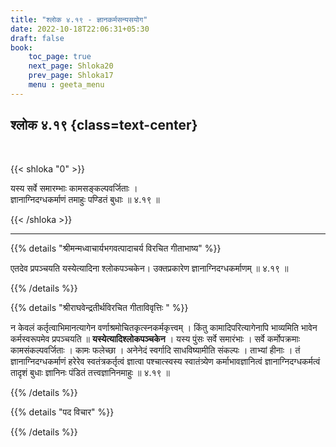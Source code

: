 ```yaml
---
title: "श्लोक ४.१९ - ज्ञानकर्मसन्यसयोग"
date: 2022-10-18T22:06:31+05:30
draft: false
book:
    toc_page: true
    next_page: Shloka20
    prev_page: Shloka17
    menu : geeta_menu
---
```




## श्लोक ४.१९ {class=text-center}

<br/>

{{< shloka  "0"  >}}

यस्य सर्वे समारम्भाः कामसङ्कल्पवर्जिताः ।  
ज्ञानाग्निदग्धकर्माणं तमाहुः पण्डितं बुधाः  ॥ ४.१९ ॥

{{< /shloka >}}

---


{{% details "श्रीमन्मध्वाचार्यभगवत्पादाचर्य विरचित  गीताभाष्य" %}}

एतदेव प्रपञ्चयति यस्येत्यादिना श्लोकपञ्चकेन। उक्तप्रकारेण ज्ञानाग्निदग्धकर्माणम्  ॥ ४.१९ ॥

{{% /details %}}



{{% details "श्रीराघवेन्द्रतीर्थविरचित गीताविवृत्तिः " %}}

न केवलं कर्तृत्वाभिमानत्यागेन वर्णाश्रमोचितकृत्स्नकर्मकृत्त्वम्‌ ।
किंतु कामादिपरित्यागेनापि भाव्यमिति भावेन कर्मस्वरूपमेव प्रपञ्चयति
॥ **यस्येत्यादिश्लोकपञ्चकेन** । 
यस्य पुंसः सर्वे समारंभाः । सर्वे कर्मोपक्रमाः
कामसंकल्पवर्जिताः । कामः फलेच्छा । अनेनेदं स्वर्गादि साधविष्यामीति
संकल्पः । ताभ्यां हीनाः । तं ज्ञानाग्निदग्धकर्माणं हरेरेव 
स्वतंत्रकर्तृत्वं ज्ञात्वा पश्चात्स्वस्य स्वातंत्र्येण 
कर्माभावज्ञानित्वं ज्ञानाग्निदग्धकर्मत्वं तादृशं बुधाः
ज्ञानिनः पंडितं तत्त्वज्ञानिनमाहुः ॥ ४.१९ ॥


{{% /details %}}



{{% details "पद विचार" %}}


{{% /details %}}
